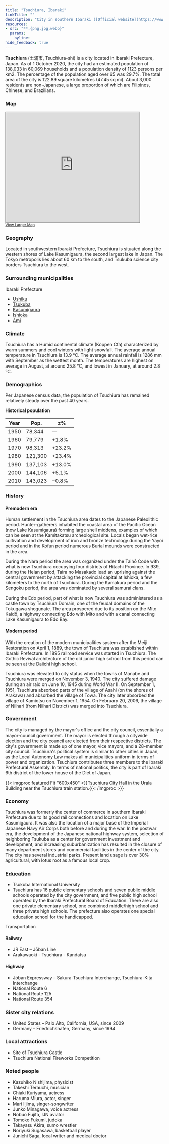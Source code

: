 ```yaml
---
title: "Tsuchiura, Ibaraki"
linkTitle: ""
description: "City in southern Ibaraki ([Official website](https://www.city.tsuchiura.lg.jp/))"
resources:
- src: "**.{png,jpg,webp}"
  params:
    byline:
hide_feedback: true
---
```

**Tsuchiura** (土浦市, Tsuchiura-shi) is a city located in Ibaraki Prefecture, Japan. As of 1 October 2020, the city had an estimated population of 138,033 in 60,069 households and a population density of 1123 persons per km2. The percentage of the population aged over 65 was 29.7%. The total area of the city is 122.89 square kilometres (47.45 sq mi). About 3,000 residents are non-Japanese, a large proportion of which are Filipinos, Chinese, and Brazilians.

### Map

<div class="osm">
<iframe width="425" height="350" frameborder="0" scrolling="no" marginheight="0" marginwidth="0" src="https://www.openstreetmap.org/export/embed.html?bbox=140.0362014770508%2C35.99967405355564%2C140.28717041015628%2C36.190537861146936&amp;layer=transportmap" style="border: 1px solid gray"></iframe><br/><small><a href="https://www.openstreetmap.org/#map=12/36.0952/140.1617&amp;layers=T">View Larger Map</a></small>
</div>

### Geography

Located in southwestern Ibaraki Prefecture, Tsuchiura is situated along the western shores of Lake Kasumigaura, the second largest lake in Japan. The Tokyo metropolis lies about 60 km to the south, and Tsukuba science city borders Tsuchiura to the west.

### Surrounding municipalities

Ibaraki Prefecture

- [Ushiku](https://timog.org/wiki/ushiku-ibaraki/)
- [Tsukuba](https://timog.org/wiki/tsukuba-ibaraki/)
- [Kasumigaura](https://timog.org/wiki/kasumigaura-ibaraki/)
- [Ishioka](https://timog.org/wiki/ishioka-ibaraki/)
- [Ami](https://timog.org/wiki/ami-ibaraki/)

### Climate

Tsuchiura has a Humid continental climate (Köppen Cfa) characterized by warm summers and cool winters with light snowfall. The average annual temperature in Tsuchiura is 13.9 °C. The average annual rainfall is 1286 mm with September as the wettest month. The temperatures are highest on average in August, at around 25.8 °C, and lowest in January, at around 2.8 °C.

### Demographics

Per Japanese census data, the population of Tsuchiura has remained relatively steady over the past 40 years.

**Historical population**

| Year | Pop.	| ±% |
| --- | --- | --- |
| 1950 | 78,344	|  — |    
| 1960 | 79,779	| +1.8% | 
| 1970 | 98,313	| +23.2% | 
| 1980 | 121,300 |	+23.4% | 
| 1990 | 137,103 | +13.0% | 
| 2000 | 144,106 |	+5.1% | 
| 2010 | 143,023 | −0.8% | 

### History

#### Premodern era

Human settlement in the Tsuchiura area dates to the Japanese Paleolithic period. Hunter-gatherers inhabited the coastal area of the Pacific Ocean (now Lake Kasumigaura) forming large shell middens, examples of which can be seen at the Kamitakatsu archeological site. Locals began wet-rice cultivation and development of iron and bronze technology during the Yayoi period and in the Kofun period numerous Burial mounds were constructed in the area.

During the Nara period the area was organized under the Taihō Code with what is now Tsuchiura occupying four districts of Hitachi Province. In 939, during the Heian period, Taira no Masakado lead an uprising against the central government by attacking the provincial capital at Ishioka, a few kilometers to the north of Tsuchiura. During the Kamakura period and the Sengoku period, the area was dominated by several samurai clans.

During the Edo period, part of what is now Tsuchiura was administered as a castle town by Tsuchiura Domain, one of the feudal domains of the Tokugawa shogunate. The area prospered due to its position on the Mito Kaidō, a highway connecting Edo with Mito and with a canal connecting Lake Kasumigaura to Edo Bay.

#### Modern period

With the creation of the modern municipalities system after the Meiji Restoration on April 1, 1889, the town of Tsuchiura was established within Ibaraki Prefecture. In 1895 railroad service was started in Tsuchiura. The Gothic Revival architecture of the old junior high school from this period can be seen at the Daiichi high school.

Tsuchiura was elevated to city status when the towns of Manabe and Tsuchiura were merged on November 3, 1940. The city suffered damage during an air raid on June 10, 1945 during World War II. On September 1, 1951, Tsuchiura absorbed parts of the village of Asahi (on the shores of Arakawa) and absorbed the village of Towa. The city later absorbed the village of Kamiotsu on November 1, 1954. On February 20, 2006, the village of Niihari (from Niihari District) was merged into Tsuchiura.


### Government

The city is managed by the mayor's office and the city council, essentially a mayor-council government. The mayor is elected through a citywide election and the city council are elected from their respective districts. The city's government is made up of one mayor, vice mayors, and a 28-member city council. Tsuchiura's political system is similar to other cities in Japan, as the Local Autonomy Law makes all municipalities uniform in terms of power and organization. Tsuchiura contributes three members to the Ibaraki Prefectural Assembly. In terms of national politics, the city is part of Ibaraki 6th district of the lower house of the Diet of Japan.

{{< imgproc featured Fit "600x450" >}}Tsuchiura City Hall in the Urala Building near the Tsuchiura train station.{{< /imgproc >}}

### Economy

Tsuchiura was formerly the center of commerce in southern Ibaraki Prefecture due to its good rail connections and location on Lake Kasumigaura. It was also the location of a major base of the Imperial Japanese Navy Air Corps both before and during the war. In the postwar era, the development of the Japanese national highway system, selection of neighboring Tsukuba as a center for government investment and development, and increasing suburbanization has resulted in the closure of many department stores and commercial facilities in the center of the city. The city has several industrial parks. Present land usage is over 30% agricultural, with lotus root as a famous local crop.

### Education

- Tsukuba International University
- Tsuchiura has 16 public elementary schools and seven public middle schools operated by the city government, and five public high school operated by the Ibaraki Prefectural Board of Education. There are also one private elementary school, one combined middle/high school and three private high schools. The prefecture also operates one special education school for the handicapped.

Transportation

#### Railway

- JR East – Jōban Line
- Arakawaoki - Tsuchiura - Kandatsu

#### Highway

- Jōban Expressway – Sakura-Tsuchiura Interchange, Tsuchiura-Kita Interchange
- National Route 6
- National Route 125
- National Route 354

### Sister city relations

- United States – Palo Alto, California, USA, since 2009
- Germany – Friedrichshafen, Germany, since 1994

### Local attractions

- Site of Tsuchiura Castle
- Tsuchiura National Fireworks Competition

### Noted people

- Kazuhiko Nishijima, physicist
- Takeshi Terauchi, musician
- Chiaki Kuriyama, actress
- Haruma Miura, actor, singer
- Mari Iijima, singer-songwriter
- Junko Minagawa, voice actress
- Nobuo Fujita, IJN aviator
- Tomoko Fukumi, judoka
- Takayasu Akira, sumo wrestler
- Noriyuki Sugasawa, basketball player
- Junichi Saga, local writer and medical doctor

